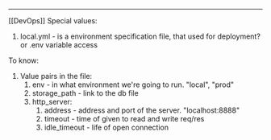 ***
[[DevOps]]
Special values:
1. local.yml - is a environment specification file, that used for deployment? or .env variable access  

To know:
1. Value pairs in the file:
	1. env - in what environment we're going to run. "local", "prod"
	2. storage_path - link to the db file 
	3. http_server:
		1. address - address and port of the server. "localhost:8888"
		2. timeout - time of given to read and write req/res
		3. idle_timeout - life of open connection 
